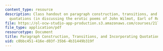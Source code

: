 ```yaml
---
content_type: resource
description: Class handout on paragraph construction, transitions, and incorporating
  quotations (in discussing the erotic poems of John Wilmot, Earl of Rochester).
file: https://ol-ocw-studio-app-production.s3.amazonaws.com/courses/21l-001-foundations-of-western-culture-homer-to-dante-fall-2008/c0bbc451416ed03f35b64b31449b319f_para_constructn.pdf
file_type: application/pdf
resourcetype: Document
title: Paragraph Construction, Transitions, and Incorporating Quotations
uid: c0bbc451-416e-d03f-35b6-4b31449b319f
---
```


